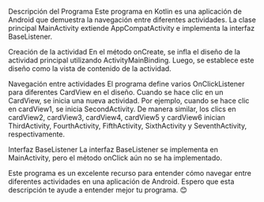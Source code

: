 Descripción del Programa
Este programa en Kotlin es una aplicación de Android que demuestra la navegación entre diferentes actividades. La clase principal MainActivity extiende AppCompatActivity e implementa la interfaz BaseListener.

Creación de la actividad
En el método onCreate, se infla el diseño de la actividad principal utilizando ActivityMainBinding. Luego, se establece este diseño como la vista de contenido de la actividad.

Navegación entre actividades
El programa define varios OnClickListener para diferentes CardView en el diseño. Cuando se hace clic en un CardView, se inicia una nueva actividad. Por ejemplo, cuando se hace clic en cardView1, se inicia SecondActivity. De manera similar, los clics en cardView2, cardView3, cardView4, cardView5 y cardView6 inician ThirdActivity, FourthActivity, FifthActivity, SixthActivity y SeventhActivity, respectivamente.

Interfaz BaseListener
La interfaz BaseListener se implementa en MainActivity, pero el método onClick aún no se ha implementado.

Este programa es un excelente recurso para entender cómo navegar entre diferentes actividades en una aplicación de Android. Espero que esta descripción te ayude a entender mejor tu programa. 😊
